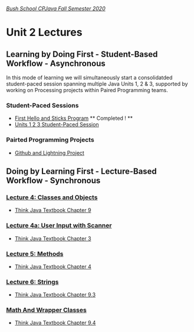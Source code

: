 [_Bush School CPJava Fall Semester 2020_](https://chandrunarayan.github.io/cpjava/)

# Unit 2 Lectures

## Learning by Doing First - Student-Based Workflow - Asynchronous
In this mode of learning we will simultaneously start a consolidatded student-paced session spanning multiple Java Units 1, 2 & 3, supported by working on Processing projects within Paired Programming teams.  
### Student-Paced Sessions 
* [First Hello and Sticks Program](https://classroom.google.com/u/0/w/MTI2MDgzMTM2MDgw/t/all) ** Completed ! **
* [Units 1 2 3 Student-Paced Session](https://app.peardeck.com/student/tjgtblsad)
### Pairted Programming Projects 
* [Github and Lightning Project](https://docs.google.com/presentation/d/1-v54sjlDWhh2NRTpCfKCnjfjBkRb68b5VSSColeW920/edit?usp=sharing)

## Doing by Learning First - Lecture-Based Workflow - Synchronous

### [Lecture 4: Classes and Objects](../../lectures/lecture4.pdf)
* [Think Java Textbook Chapter 9](https://books.trinket.io/thinkjava2/chapter9.html)

### [Lecture 4a: User Input with Scanner](../../lectures/lecture4a.pdf)
* [Think Java Textbook Chapter 3](https://books.trinket.io/thinkjava2/chapter3.html)

### [Lecture 5: Methods](../../lectures/lecture5.pdf)
* [Think Java Textbook Chapter 4](https://books.trinket.io/thinkjava2/chapter4.html)

### [Lecture 6: Strings](../../lectures/lecture6.pdf)
* [Think Java Textbook Chapter 9.3](https://books.trinket.io/thinkjava2/chapter9.html#sec111)

### [Math And Wrapper Classes](../../lectures/lecture7.pdf)
* [Think Java Textbook Chapter 9.4](https://books.trinket.io/thinkjava2/chapter9.html#sec112)
